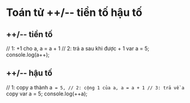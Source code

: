 # Toán tử ++/-- tiền tố hậu tố

## ++/-- tiền tố

// 1: +1 cho a, a = a + 1
// 2: trả a sau khi được + 1
var a = 5;
console.log(a++);

## ++/-- hậu tố

// 1: copy a thành a` = 5,
// 2: cộng 1 của a, a = a + 1
// 3: trả về a` copy
var a = 5;
console.log(++a);

#
